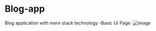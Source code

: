# Blog-app
Blog application with mern stack technology
-Basic UI Page:
![image](https://github.com/user-attachments/assets/e3fea994-a8e6-4d0b-873b-63ac688a2860)
